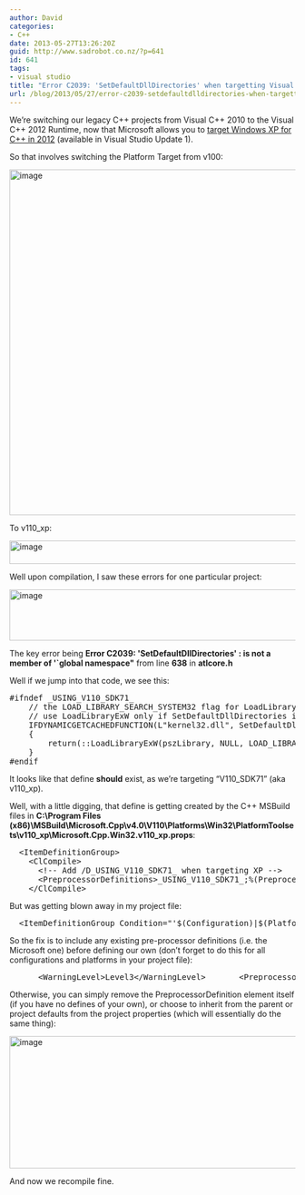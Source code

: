 ```yaml
---
author: David
categories:
- C++
date: 2013-05-27T13:26:20Z
guid: http://www.sadrobot.co.nz/?p=641
id: 641
tags:
- visual studio
title: "Error C2039: 'SetDefaultDllDirectories' when targetting Visual Studio 2012 Windows XP C++ Runtime"
url: /blog/2013/05/27/error-c2039-setdefaultdlldirectories-when-targetting-visual-studio-2012-windows-xp-c-runtime/
---
```


We’re switching our legacy C++ projects from Visual C++ 2010 to the Visual C++ 2012 Runtime, now that Microsoft allows you to <a href="http://blogs.msdn.com/b/vcblog/archive/2012/10/08/10357555.aspx" target="_blank">target Windows XP for C++ in 2012</a> (available in Visual Studio Update 1).

So that involves switching the Platform Target from v100:

[<img title="image" style="border-top: 0px; border-right: 0px; background-image: none; border-bottom: 0px; padding-top: 0px; padding-left: 0px; border-left: 0px; display: inline; padding-right: 0px" border="0" alt="image" src="http://www.sadrobot.co.nz/wp-content/uploads/2013/05/image_thumb.png" width="856" height="609" />](http://www.sadrobot.co.nz/wp-content/uploads/2013/05/image.png)

To v110_xp:

[<img title="image" style="border-left-width: 0px; border-right-width: 0px; background-image: none; border-bottom-width: 0px; padding-top: 0px; padding-left: 0px; display: inline; padding-right: 0px; border-top-width: 0px" border="0" alt="image" src="http://www.sadrobot.co.nz/wp-content/uploads/2013/05/image_thumb1.png" width="613" height="41" />](http://www.sadrobot.co.nz/wp-content/uploads/2013/05/image1.png)

Well upon compilation, I saw these errors for one particular project:

[<img title="image" style="border-left-width: 0px; border-right-width: 0px; background-image: none; border-bottom-width: 0px; padding-top: 0px; padding-left: 0px; display: inline; padding-right: 0px; border-top-width: 0px" border="0" alt="image" src="http://www.sadrobot.co.nz/wp-content/uploads/2013/05/image_thumb2.png" width="686" height="90" />](http://www.sadrobot.co.nz/wp-content/uploads/2013/05/image2.png)

The key error being **Error C2039: 'SetDefaultDllDirectories' : is not a member of '\`global namespace"** from line **638** in **atlcore.h**

Well if we jump into that code, we see this:

<pre>#ifndef _USING_V110_SDK71_
	// the LOAD_LIBRARY_SEARCH_SYSTEM32 flag for LoadLibraryExW is only supported if the DLL-preload fixes are installed, so
	// use LoadLibraryExW only if SetDefaultDllDirectories is available (only on Win8, or with KB2533623 on Vista and Win7)...
	IFDYNAMICGETCACHEDFUNCTION(L"kernel32.dll", SetDefaultDllDirectories, pfSetDefaultDllDirectories)
	{
		return(::LoadLibraryExW(pszLibrary, NULL, LOAD_LIBRARY_SEARCH_SYSTEM32));
	}
#endif</pre>

It looks like that define **should** exist, as we’re targeting “V110\_SDK71” (aka v110\_xp).

Well, with a little digging, that define is getting created by the C++ MSBuild files in **C:\Program Files (x86)\MSBuild\Microsoft.Cpp\v4.0\V110\Platforms\Win32\PlatformToolsets\v110\_xp\Microsoft.Cpp.Win32.v110\_xp.props**:

<pre>&nbsp; &lt;ItemDefinitionGroup&gt;<br />&nbsp;&nbsp;&nbsp; &lt;ClCompile&gt;<br />&nbsp;&nbsp;&nbsp;&nbsp;&nbsp; &lt;!-- Add /D_USING_V110_SDK71_ when targeting XP --&gt;<br />&nbsp;&nbsp;&nbsp;&nbsp;&nbsp; &lt;PreprocessorDefinitions&gt;_USING_V110_SDK71_;%(PreprocessorDefinitions)&lt;/PreprocessorDefinitions&gt;<br />&nbsp;&nbsp;&nbsp; &lt;/ClCompile&gt;</pre>

But was getting blown away in my project file:

<pre>&nbsp; &lt;ItemDefinitionGroup Condition="'$(Configuration)|$(Platform)'=='Release|Win32'"&gt;&nbsp;&nbsp;&nbsp;&nbsp; &lt;ClCompile&gt;&nbsp;&nbsp;&nbsp;&nbsp;&nbsp;&nbsp; &lt;RuntimeLibrary&gt;MultiThreadedDLL&lt;/RuntimeLibrary&gt;&nbsp;&nbsp;&nbsp;&nbsp;&nbsp;&nbsp; &lt;InlineFunctionExpansion&gt;OnlyExplicitInline&lt;/InlineFunctionExpansion&gt;&nbsp;&nbsp;&nbsp;&nbsp;&nbsp;&nbsp; &lt;StringPooling&gt;true&lt;/StringPooling&gt;&nbsp;&nbsp;&nbsp;&nbsp;&nbsp;&nbsp; &lt;FunctionLevelLinking&gt;true&lt;/FunctionLevelLinking&gt;&nbsp;&nbsp;&nbsp;&nbsp;&nbsp;&nbsp; &lt;Optimization&gt;MinSpace&lt;/Optimization&gt;&nbsp;&nbsp;&nbsp;&nbsp;&nbsp;&nbsp; &lt;SuppressStartupBanner&gt;true&lt;/SuppressStartupBanner&gt;&nbsp;&nbsp;&nbsp;&nbsp;&nbsp;&nbsp; &lt;WarningLevel&gt;Level3&lt;/WarningLevel&gt;&nbsp;&nbsp;&nbsp;&nbsp;&nbsp;&nbsp; <font style="background-color: #ffff00">&lt;PreprocessorDefinitions&gt;&lt;/PreprocessorDefinitions&gt;</font>&nbsp;&nbsp;&nbsp;&nbsp;&nbsp;&nbsp; &lt;AssemblerListingLocation&gt;$(IntDir)&lt;/AssemblerListingLocation&gt;</pre>

So the fix is to include any existing pre-processor definitions (i.e. the Microsoft one) before defining our own (don’t forget to do this for all configurations and platforms in your project file):

<pre>&nbsp;&nbsp;&nbsp;&nbsp;&nbsp; &lt;WarningLevel&gt;Level3&lt;/WarningLevel&gt;&nbsp;&nbsp;&nbsp;&nbsp;&nbsp;&nbsp; &lt;PreprocessorDefinitions&gt;<font style="background-color: #ffff00">%(PreprocessorDefinitions)</font>&lt;/PreprocessorDefinitions&gt;&nbsp;&nbsp;&nbsp;&nbsp;&nbsp;&nbsp; &lt;AssemblerListingLocation&gt;$(IntDir)&lt;/AssemblerListingLocation&gt;</pre>

Otherwise, you can simply remove the PreprocessorDefinition element itself (if you have no defines of your own), or choose to inherit from the parent or project defaults from the project properties (which will essentially do the same thing):

[<img title="image" style="border-top: 0px; border-right: 0px; background-image: none; border-bottom: 0px; padding-top: 0px; padding-left: 0px; border-left: 0px; display: inline; padding-right: 0px" border="0" alt="image" src="http://www.sadrobot.co.nz/wp-content/uploads/2013/05/image_thumb3.png" width="697" height="233" />](http://www.sadrobot.co.nz/wp-content/uploads/2013/05/image3.png)

And now we recompile fine.